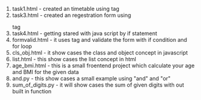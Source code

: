 1. task1.html - created an timetable using <table> tag
2. task3.html - created an regestration form using <form> tag
3. task4.html - getting stared with java script by if statement
4. formvalid.html - it uses <form> tag and validate the form with if condition  and for loop
5. cls_obj.html - it show cases the class and object concept in javascript
6. list.html - this show cases the list concept in html
7. age_bmi.html - this is a small froentend project which calculate your age and BMI for the given data
8. and.py - this  show cases a small example using  "and" and "or" 
9. sum_of_digits.py - it will show cases the sum of given digits with out built in function